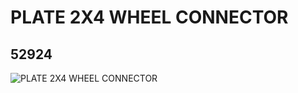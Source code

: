 # PLATE 2X4 WHEEL CONNECTOR
## 52924
![PLATE 2X4 WHEEL CONNECTOR](https://lc-www-live-s.legocdn.com/media/bricks/5/2/4264941.jpg)